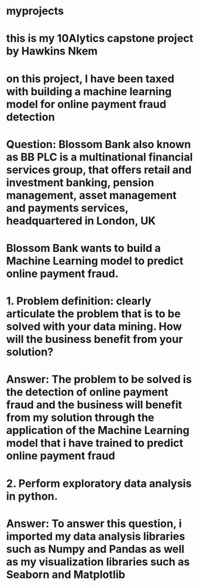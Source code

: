 # myprojects
# this is my 10Alytics capstone project by Hawkins Nkem  
# on this project, I have been taxed with building a machine learning model for online payment fraud detection
# Question: Blossom Bank also known as BB PLC is a multinational financial services group, that offers retail and investment banking, pension management, asset management and payments services, headquartered in London, UK
# Blossom Bank wants to build a Machine Learning model to predict online payment fraud.
# 1. Problem definition: clearly articulate the problem that is to be solved with your data mining. How will the business benefit from your solution?
# Answer: The problem to be solved is the detection of online payment fraud and the business will benefit from my solution through the application of the Machine Learning model that i have trained to predict online payment fraud
# 2. Perform exploratory data analysis in python.
# Answer: To answer this question, i imported my data analysis libraries such as Numpy and Pandas as well as my visualization libraries such as Seaborn and Matplotlib
# 
